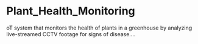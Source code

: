 # Plant_Health_Monitoring
oT system that monitors the health of plants in a greenhouse by analyzing live-streamed CCTV footage for signs of disease....
